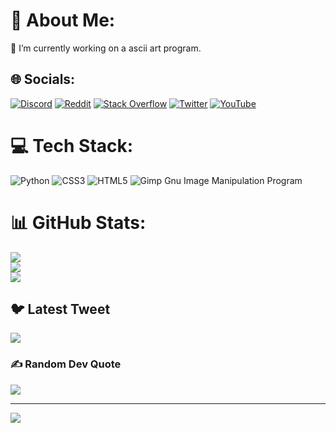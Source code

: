 # 💫 About Me:
🔭 I’m currently working on a ascii art program.


## 🌐 Socials:
[![Discord](https://img.shields.io/badge/Discord-%237289DA.svg?logo=discord&logoColor=white)](https://discord.gg/Conkerer#0001) [![Reddit](https://img.shields.io/badge/Reddit-%23FF4500.svg?logo=Reddit&logoColor=white)](https://reddit.com/user/u/C0nkerer) [![Stack Overflow](https://img.shields.io/badge/-Stackoverflow-FE7A16?logo=stack-overflow&logoColor=white)](https://stackoverflow.com/users/20190338) [![Twitter](https://img.shields.io/badge/Twitter-%231DA1F2.svg?logo=Twitter&logoColor=white)](https://twitter.com/@Conkerer2) [![YouTube](https://img.shields.io/badge/YouTube-%23FF0000.svg?logo=YouTube&logoColor=white)](https://youtube.com/@@conkerer) 

# 💻 Tech Stack:
![Python](https://img.shields.io/badge/python-3670A0?style=flat&logo=python&logoColor=ffdd54) ![CSS3](https://img.shields.io/badge/css3-%231572B6.svg?style=flat&logo=css3&logoColor=white) ![HTML5](https://img.shields.io/badge/html5-%23E34F26.svg?style=flat&logo=html5&logoColor=white) ![Gimp Gnu Image Manipulation Program](https://img.shields.io/badge/Gimp-657D8B?style=flat&logo=gimp&logoColor=FFFFFF)
# 📊 GitHub Stats:
![](https://github-readme-stats.vercel.app/api?username=Conkerer0&theme=dark&hide_border=false&include_all_commits=false&count_private=false)<br/>
![](https://github-readme-streak-stats.herokuapp.com/?user=Conkerer0&theme=dark&hide_border=false)<br/>
![](https://github-readme-stats.vercel.app/api/top-langs/?username=Conkerer0&theme=dark&hide_border=false&include_all_commits=false&count_private=false&layout=compact)

## 🐦 Latest Tweet
[![](https://gtce.itsvg.in/api?username=@Conkerer2)](https://github.com/VishwaGauravIn/github-twitter-card-embed)

### ✍️ Random Dev Quote
![](https://quotes-github-readme.vercel.app/api?type=horizontal&theme=radical)

---
[![](https://visitcount.itsvg.in/api?id=Conkerer0&icon=0&color=0)](https://visitcount.itsvg.in)

<!-- Proudly created with GPRM ( https://gprm.itsvg.in ) -->
